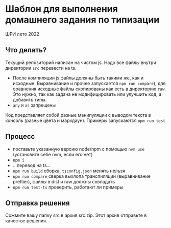 # Шаблон для выполнения домашнего задания по типизации

ШРИ лето 2022

## Что делать?

Текущий репозиторий написан на чистом js. Надо все файлы внутри директории `src` перевести на ts.

- После компиляции js файлы должны быть такими же, как и исходные.
Выравнивание и прочее запускается `npm run compare`), для сравнения исходные файлы скопированы как есть в директорию `raw`.
Это нужно, так как задача не модифицировать или улучшить код, а добавить типы.
- `any` и `as` запрещены

Код представляет собой разные манипуляции с выводом текста в консоль (разные цвета и маркдаун). Примеры запускаются `npm run test`

## Процесс

- поставьте указанную версию node/npm c помощью `nvm use` (установите себе nvm, если его нет)
- `npm i`
- ...перевод на ts...
- `npm run build` сборка, `tsconfig.json` менять нельзя
- `npm run compare` сверка выхлопа транспиляции (выравнивание prettier), файлы в dist и raw должны совпадать
- `npm run test-ts` проверить, работают ли примеры

##  Отправка решения

Cожмите вашу папку src в архив src.zip. Этот архив отправьте в качестве решения.
